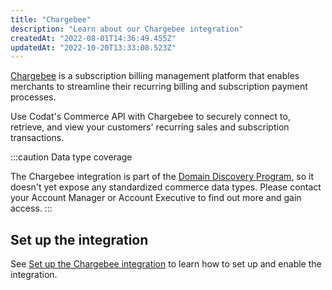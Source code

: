 ```yaml
---
title: "Chargebee"
description: "Learn about our Chargebee integration"
createdAt: "2022-08-01T14:36:49.455Z"
updatedAt: "2022-10-20T13:33:08.523Z"
---
```


<p><a className="external" href="https://www.chargebee.com/" target="_blank">Chargebee</a> is a subscription billing management platform that enables merchants to streamline their recurring billing and subscription payment processes.</p>

Use Codat's Commerce API with Chargebee to securely connect to, retrieve, and view your customers' recurring sales and subscription transactions.

:::caution Data type coverage

The Chargebee integration is part of the [Domain Discovery Program](/integrations/commerce/domain-discovery-program), so it doesn't yet expose any standardized commerce data types. Please contact your Account Manager or Account Executive to find out more and gain access.
:::

## Set up the integration

See [Set up the Chargebee integration](/integrations/commerce/chargebee/commerce-chargebee-setup) to learn how to set up and enable the integration.
